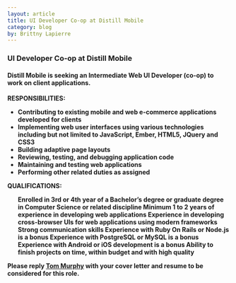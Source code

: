 ```yaml
---
layout: article
title: UI Developer Co-op at Distill Mobile
category: blog
by: Brittny Lapierre
---
```


<h3>UI Developer Co-op at Distill Mobile</h3>
<h4>Distill Mobile is seeking an Intermediate Web UI Developer (co-op) to work on client applications.</h4>
 
<b>RESPONSIBILITIES:<b>
<ul>
  <li>Contributing to existing mobile and web e-commerce applications developed for clients</li>
  <li>Implementing web user interfaces using various technologies including but not limited to JavaScript, Ember, HTML5, JQuery and CSS3</li>
  <li>Building adaptive page layouts</li>
  <li>Reviewing, testing, and debugging application code</li>
  <li>Maintaining and testing web applications</li>
  <li>Performing other related duties as assigned</li>
</ul>

<b>QUALIFICATIONS:</b>
<ul>
  </li>Enrolled in 3rd or 4th year of a Bachelor’s degree or graduate degree in Computer Science or related discipline</li>
  </li>Minimum 1 to 2 years of experience in developing web applications</li>
  </li>Experience in developing cross-browser UIs for web applications using modern frameworks</li>
  </li>Strong communication skills</li>
  </li>Experience with Ruby On Rails or Node.js is a bonus</li>
  </li>Experience with PostgreSQL or MySQL is a bonus</li>
  </li>Experience with Android or iOS development is a bonus</li>
  </li>Ability to finish projects on time, within budget and with high quality</li>
</ul>
 
<p>Please reply <a href="mailto:info@distillmobile.com" target="_blank">Tom Murphy</a> with your cover letter and resume to be considered for this role.</p> 
